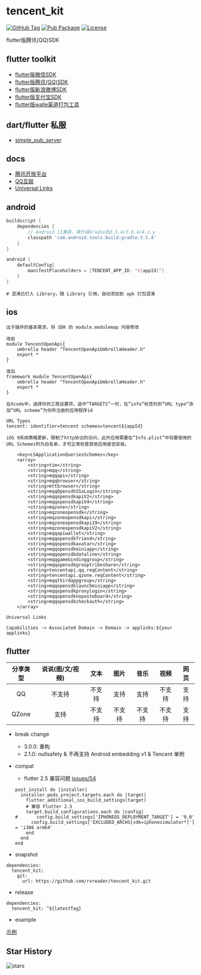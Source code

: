 # tencent_kit

[![GitHub Tag](https://img.shields.io/github/tag/rxreader/tencent_kit.svg)](https://github.com/rxreader/tencent_kit/releases)
[![Pub Package](https://img.shields.io/pub/v/tencent_kit.svg)](https://pub.dartlang.org/packages/tencent_kit)
[![License](https://img.shields.io/badge/License-Apache%202.0-blue.svg)](https://github.com/rxreader/tencent_kit/blob/master/LICENSE)

flutter版腾讯(QQ)SDK

## flutter toolkit

* [flutter版微信SDK](https://github.com/rxreader/wechat_kit)
* [flutter版腾讯(QQ)SDK](https://github.com/rxreader/tencent_kit)
* [flutter版新浪微博SDK](https://github.com/rxreader/weibo_kit)
* [flutter版支付宝SDK](https://github.com/rxreader/alipay_kit)
* [flutter版walle渠道打包工具](https://github.com/rxreader/walle_kit)

## dart/flutter 私服

* [simple_pub_server](https://github.com/rxreader/simple_pub_server)

## docs

* [腾讯开放平台](https://open.tencent.com/)
* [QQ互联](http://wiki.connect.qq.com/)
* [Universal Links](https://developer.apple.com/library/archive/documentation/General/Conceptual/AppSearch/UniversalLinks.html)

## android

```groovy
buildscript {
    dependencies {
        // Android 11兼容，需升级Gradle到3.5.4/3.6.4/4.x.y
        classpath 'com.android.tools.build:gradle:3.5.4'
    }
}
```

```groovy
android {
    defaultConfig{
        manifestPlaceholders = [TENCENT_APP_ID: "${appId}"]
    }
}
```

```
# 混淆已打入 Library，随 Library 引用，自动添加到 apk 打包混淆
```

## ios

```
出于插件的基本需求，将 SDK 的 module.modulemap 内容修改

改前
module TencentOpenApi{
    umbrella header "TencentOpenApiUmbrellaHeader.h"
    export *
}

改后
framework module TencentOpenApi{
    umbrella header "TencentOpenApiUmbrellaHeader.h"
    export *
}
```

```
在Xcode中，选择你的工程设置项，选中“TARGETS”一栏，在“info”标签栏的“URL type“添加“URL scheme”为你所注册的应用程序id

URL Types
tencent: identifier=tencent schemes=tencent${appId}
```

```
iOS 9系统策略更新，限制了http协议的访问，此外应用需要在“Info.plist”中将要使用的URL Schemes列为白名单，才可正常检查其他应用是否安装。

	<key>LSApplicationQueriesSchemes</key>
	<array>
		<string>tim</string>
		<string>mqq</string>
		<string>mqqapi</string>
		<string>mqqbrowser</string>
		<string>mttbrowser</string>
		<string>mqqOpensdkSSoLogin</string>
		<string>mqqopensdkapiV2</string>
		<string>mqqopensdkapiV4</string>
		<string>mqzone</string>
		<string>mqzoneopensdk</string>
		<string>mqzoneopensdkapi</string>
		<string>mqzoneopensdkapi19</string>
		<string>mqzoneopensdkapiV2</string>
		<string>mqqapiwallet</string>
		<string>mqqopensdkfriend</string>
		<string>mqqopensdkavatar</string>
		<string>mqqopensdkminiapp</string>
		<string>mqqopensdkdataline</string>
		<string>mqqgamebindinggroup</string>
		<string>mqqopensdkgrouptribeshare</string>
		<string>tencentapi.qq.reqContent</string>
		<string>tencentapi.qzone.reqContent</string>
		<string>mqqthirdappgroup</string>
		<string>mqqopensdklaunchminiapp</string>
		<string>mqqopensdkproxylogin</string>
		<string>mqqopensdknopasteboard</string>
        <string>mqqopensdkcheckauth</string>
	</array>
```

```
Universal Links

Capabilities -> Associated Domain -> Domain -> applinks:${your applinks}
```

## flutter

|分享类型|说说(图/文/视频)|文本|图片|音乐|视频|网页|
|:---:|:---:|:---:|:---:|:---:|:---:|:---:|
|QQ|不支持|不支持|支持|支持|不支持|支持|
|QZone|支持|不支持|不支持|不支持|不支持|支持|

* break change
    * 3.0.0: 重构
    * 2.1.0: nullsafety & 不再支持 Android embedding v1 & Tencent 单例

* compat
    * flutter 2.5 兼容问题 [issues/54](https://github.com/RxReader/tencent_kit/issues/54)
    ```
    post_install do |installer|
      installer.pods_project.targets.each do |target|
        flutter_additional_ios_build_settings(target)
        # 兼容 Flutter 2.5
        target.build_configurations.each do |config|
    #       config.build_settings['IPHONEOS_DEPLOYMENT_TARGET'] = '9.0'
          config.build_settings['EXCLUDED_ARCHS[sdk=iphonesimulator*]'] = 'i386 arm64'
        end
      end
    end
    ```

* snapshot

```
dependencies:
  tencent_kit:
    git:
      url: https://github.com/rxreader/tencent_kit.git
```

* release

```
dependencies:
  tencent_kit: ^${latestTag}
```

* example

[示例](./example/lib/main.dart)

## Star History

![stars](https://starchart.cc/rxreader/tencent_kit.svg)
